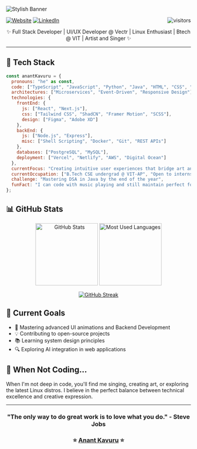 ![Stylish Banner](https://github.com/user-attachments/assets/7106a67a-6cc1-4631-a8e6-b51dae9b5249)

<p align="left">
  <a href="https://mohitkavuru.in"><img src="https://img.shields.io/badge/Website-FF5722?style=for-the-badge&logo=google-chrome&logoColor=white" alt="Website"/></a>
  <a href="https://linkedin.com/in/anantkavuru"><img src="https://img.shields.io/badge/LinkedIn-0077B5?style=for-the-badge&logo=linkedin&logoColor=white" alt="LinkedIn"/></a>
  <img align="right" src="https://visitor-badge.laobi.icu/badge?page_id=Condition00.Condition00" alt="visitors"/>
</p>

  
<p align="center">✨ Full Stack Developer | UI/UX Developer @ Vectr | Linux Enthusiast | Btech @ VIT | Artist and Singer ✨</p>




---

## 💼 Tech Stack

```javascript
const anantKavuru = {
  pronouns: "he" as const,
  code: ["TypeScript", "JavaScript", "Python", "Java", "HTML", "CSS", "Bash"],
  architectures: ["Microservices", "Event-Driven", "Responsive Design"],
  technologies: {
    frontEnd: {
      js: ["React", "Next.js"],
      css: ["Tailwind CSS", "ShadCN", "Framer Motion", "SCSS"],
      design: ["Figma", "Adobe XD"]
    },
    backEnd: {
      js: ["Node.js", "Express"],
      misc: ["Shell Scripting", "Docker", "Git", "REST APIs"]
    },
    databases: ["PostgreSQL", "MySQL"],
    deployment: ["Vercel", "Netlify", "AWS", "Digital Ocean"]
  },
  currentFocus: "Creating intuitive user experiences that bridge art and functionality",
  currentOccupation: ["B.Tech CSE undergrad @ VIT-AP", "Open to internships and collaborations"],
  challenge: "Mastering DSA in Java by the end of the year",
  funFact: "I can code with music playing and still maintain perfect focus!"
};
```

## 📊 GitHub Stats

<div align="center">
  <img src="https://github-readme-stats.vercel.app/api?username=Condition00&show_icons=true&theme=tokyonight&hide_border=true" alt="GitHub Stats" height="170px"/>
  <img src="https://github-readme-stats.vercel.app/api/top-langs/?username=Condition00&layout=compact&theme=tokyonight&hide_border=true" alt="Most Used Languages" height="170px"/>
</div>

<div align="center">

  [![GitHub Streak](https://streak-stats.demolab.com?user=Condition00&theme=tokyonight&hide_border=true)](https://git.io/streak-stats)

</div>

## 🎯 Current Goals

- 🚀 Mastering advanced UI animations and Backend Development
- 💡 Contributing to open-source projects
- 📚 Learning system design principles
- 🔍 Exploring AI integration in web applications

## 🎵 When Not Coding...

When I'm not deep in code, you'll find me singing, creating art, or exploring the latest Linux distros. I believe in the perfect balance between technical excellence and creative expression.

---

<div align="center">

  ### "The only way to do great work is to love what you do." - Steve Jobs

</div>

<div align="center">

  ### ⭐️ [Anant Kavuru](https://mohitkavuru.in) ⭐️

</div>
